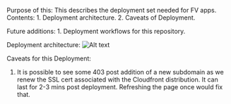 Purpose of this: This describes the deployment set needed for FV apps.
Contents:
    1. Deployment architecture.
    2. Caveats of Deployment.

Future additions:
    1. Deployment workflows for this repository.


Deployment architecture:
![Alt text](fv-apps-deployment.jpg?raw=true "AWS deployment for FV apps")


Caveats for this Deployment:
1. It is possible to see some 403 post addition of a new subdomain as we renew the SSL cert associated with the Cloudfront distribution. It can last for 2-3 mins post deployment. Refreshing the page once would fix that.